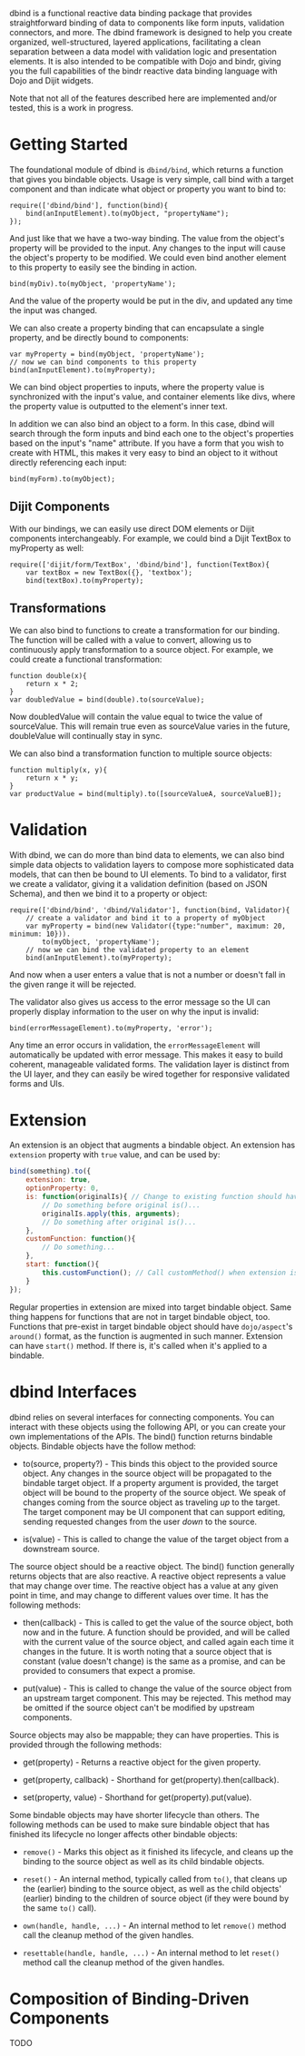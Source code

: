dbind is a functional reactive data binding package that provides straightforward binding of data to
components like form inputs, validation connectors, and more. The dbind framework 
is designed to help you create organized, well-structured, layered applications, facilitating
a clean separation between a data model with validation logic and presentation elements.
It is also intended to be compatible with Dojo and bindr, giving you the full capabilities of the
bindr reactive data binding language with Dojo and Dijit widgets. 

Note that not all of the features described here are implemented and/or tested, this
is a work in progress.

# Getting Started

The foundational module of dbind is `dbind/bind`, which returns a function that gives you
bindable objects. Usage is very simple, call bind with a target component and than indicate what
object or property you want to bind to:

	require(['dbind/bind'], function(bind){
		bind(anInputElement).to(myObject, "propertyName");
	});

And just like that we have a two-way binding. The value from the object's property will be provided to the
input. Any changes to the input will cause the object's property to be modified. We could even
bind another element to this property to easily see the binding in action.

	bind(myDiv).to(myObject, 'propertyName');

And the value of the property would be put in the div, and updated any time the input
was changed.

We can also create a property binding that can encapsulate a single property, and 
be directly bound to components:

	var myProperty = bind(myObject, 'propertyName');
	// now we can bind components to this property
	bind(anInputElement).to(myProperty);

We can bind object properties to inputs, where the property value is synchronized with
the input's value, and container elements like divs, where the property value is outputted
to the element's inner text.

In addition we can also bind an object to a form. In this case, dbind will search through
the form inputs and bind each one to the object's properties based on the input's "name" attribute.
If you have a form that you wish to create with HTML, this makes it very easy to bind an object to it 
without directly referencing each input: 

	bind(myForm).to(myObject);

## Dijit Components

With our bindings, we can easily use direct DOM elements or Dijit components interchangeably.
For example, we could bind a Dijit TextBox to myProperty as well:

	require(['dijit/form/TextBox', 'dbind/bind'], function(TextBox){
		var textBox = new TextBox({}, 'textbox');
		bind(textBox).to(myProperty);

## Transformations

We can also bind to functions to create a transformation for our binding. The function
will be called with a value to convert, allowing us to continuously apply transformation
to a source object. For example, we could create a functional transformation:

	function double(x){
		return x * 2;
	}
	var doubledValue = bind(double).to(sourceValue);

Now doubledValue will contain the value equal to twice the value of sourceValue. This
will remain true even as sourceValue varies in the future, doubleValue will continually
stay in sync.

We can also bind a transformation function to multiple source objects:

	function multiply(x, y){
		return x * y;
	}
	var productValue = bind(multiply).to([sourceValueA, sourceValueB]);

# Validation

With dbind, we can do more than bind data to elements, we can also bind simple
data objects to validation layers to compose more sophisticated data models, that can
then be bound to UI elements. To bind to a validator, first we create a validator, giving
it a validation definition (based on JSON Schema), and then we bind it to a property or
object: 

	require(['dbind/bind', 'dbind/Validator'], function(bind, Validator){
		// create a validator and bind it to a property of myObject 
		var myProperty = bind(new Validator({type:"number", maximum: 20, minimum: 10})).
			to(myObject, 'propertyName');
		// now we can bind the validated property to an element
		bind(anInputElement).to(myProperty); 

And now when a user enters a value that is not a number or doesn't fall in the given
range it will be rejected.

The validator also gives us access to the error message so the UI can properly display
information to the user on why the input is invalid:

	bind(errorMessageElement).to(myProperty, 'error');

Any time an error occurs in validation, the `errorMessageElement` will automatically
be updated with error message. This makes it easy to build coherent, manageable 
validated forms. The validation layer is distinct from the UI layer, and they can easily 
be wired together for responsive validated forms and UIs.

# Extension

An extension is an object that augments a bindable object.
An extension has `extension` property with `true` value, and can be used by:

```javascript
bind(something).to({
	extension: true,
	optionProperty: 0,
	is: function(originalIs){ // Change to existing function should have dojo/aspect's around() format
		// Do something before original is()...
		originalIs.apply(this, arguments);
		// Do something after original is()...
	},
	customFunction: function(){
		// Do something...
	},
	start: function(){
		this.customFunction(); // Call customMethod() when extension is applied to a bindable
	}
});
```

Regular properties in extension are mixed into target bindable object.
Same thing happens for functions that are not in target bindable object, too.
Functions that pre-exist in target bindable object should have `dojo/aspect`'s `around()` format,
as the function is augmented in such manner.
Extension can have `start()` method. If there is, it's called when it's applied to a bindable.

# dbind Interfaces

dbind relies on several interfaces for connecting components. You can interact with these objects
using the following API, or you can create your own implementations of the APIs. The bind() function 
returns bindable objects. Bindable objects have the follow method:  

* to(source, property?) - This binds this object to the provided source object. Any changes in the
source object will be propagated to the bindable target object.  If a property argument
is provided, the target object will be bound to the property of the source object. We speak 
of changes coming
from the source object as traveling *up* to the target. The target component may be
UI component that can support editing, sending requested changes from the user *down*
to the source.

* is(value) - This is called to change the value of the target object from a downstream
source.

The source object should be a reactive object. The bind() function generally returns
objects that are also reactive. A reactive object represents a value that may change
over time. The reactive object has a value at any given point in time, and may change
to different values over time. It has the following methods:

* then(callback) - This is called to get the value of the source object, both now and in the 
future. A function should be provided, and will be called with the current value of the
source object, and called again each time it changes in the future. It is worth noting
that a source object that is constant (value doesn't change) is the same as a promise,
and can be provided to consumers that expect a promise.
 
* put(value) - This is called to change the value of the source object from an upstream
target component. This may be rejected.
This method may be omitted if the source object can't be modified by upstream components.

Source objects may also be mappable; they can have properties. This is provided through
the following methods:

* get(property) - Returns a reactive object for the given property.

* get(property, callback) - Shorthand for get(property).then(callback).

* set(property, value) - Shorthand for get(property).put(value).

Some bindable objects may have shorter lifecycle than others. The following methods can be used to
make sure bindable object that has finished its lifecycle no longer affects other bindable objects:

* `remove()` - Marks this object as it finished its lifecycle, and cleans up the binding to the
source object as well as its child bindable objects.

* `reset()` - An internal method, typically called from `to()`, that cleans up the (earlier) binding to
the source object, as well as the child objects' (earlier) binding to the children of source object
(if they were bound by the same `to()` call).

* `own(handle, handle, ...)` - An internal method to let `remove()` method call the cleanup method of
the given handles.

* `resettable(handle, handle, ...)` - An internal method to let `reset()` method call the cleanup
method of the given handles.

# Composition of Binding-Driven Components

TODO


